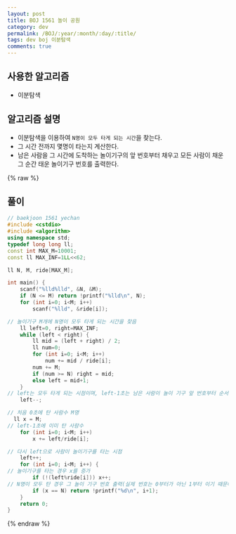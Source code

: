 ```yaml
---
layout: post
title: BOJ 1561 놀이 공원
category: dev
permalink: /BOJ/:year/:month/:day/:title/
tags: dev boj 이분탐색
comments: true
---
```

## 사용한 알고리즘
- 이분탐색

## 알고리즘 설명
- 이분탐색을 이용하여 `N명이 모두 타게 되는 시간`을 찾는다.
- 그 시간 전까지 몇명이 타는지 계산한다.
- 남은 사람을 그 시간에 도착하는 놀이기구의 앞 번호부터 채우고 모든 사람이 채운 그 순간 태운 놀이기구 번호를 출력한다.

{% raw %}
## 풀이
```c++
// baekjoon 1561 yechan
#include <cstdio>
#include <algorithm>
using namespace std;
typedef long long ll;
const int MAX_M=10001;
const ll MAX_INF=1LL<<62;

ll N, M, ride[MAX_M];

int main() {
	scanf("%lld%lld", &N, &M);
	if (N <= M) return !printf("%lld\n", N);
	for (int i=0; i<M; i++)
		scanf("%lld", &ride[i]);

// 놀이기구 M개에 N명이 모두 타게 되는 시간을 찾음
	ll left=0, right=MAX_INF;
	while (left < right) {
		ll mid = (left + right) / 2;
		ll num=0;
		for (int i=0; i<M; i++)
			num += mid / ride[i];
		num += M;
		if (num >= N) right = mid;
		else left = mid+1;
	}
// left는 모두 타게 되는 시점이며, left-1초는 남은 사람이 놀이 기구 앞 번호부터 순서대로 타게 된다.
	left--;

// 처음 0초에 탄 사람수 M명
  ll x = M;
// left-1초에 이미 탄 사람수
	for (int i=0; i<M; i++)
		x += left/ride[i];

// 다시 left으로 사람이 놀이기구를 타는 시점
	left++;
	for (int i=0; i<M; i++) {
// 놀이기구를 타는 경우 x를 증가
		if (!(left%ride[i])) x++;
// N명이 모두 탄 경우 그 놀이 기구 번호 출력(실제 번호는 0부터가 아닌 1부터 이기 때문에 i+1)
		if (x == N) return !printf("%d\n", i+1);
	}
	return 0;
}
```
{% endraw %}
